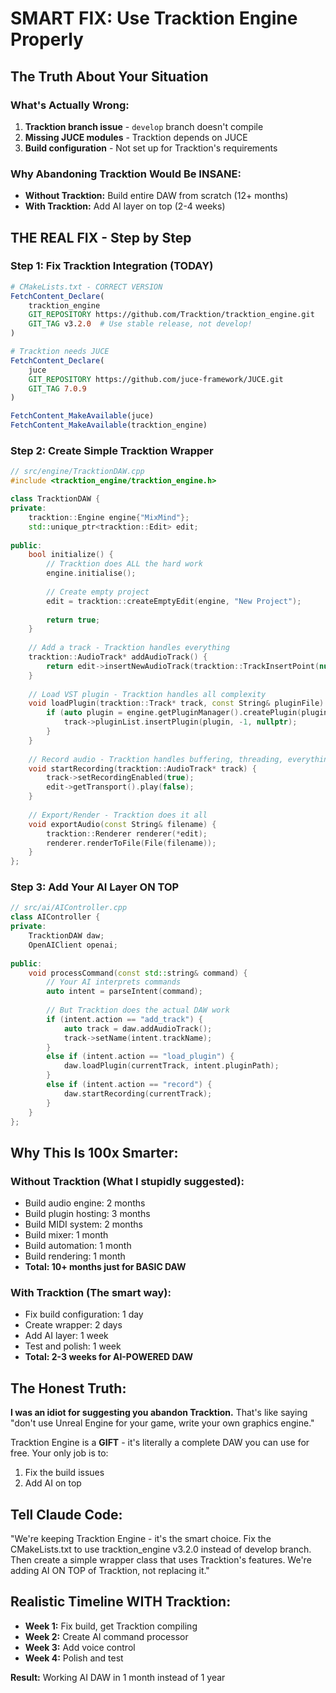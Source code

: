 # SMART FIX: Use Tracktion Engine Properly

## The Truth About Your Situation

### What's Actually Wrong:
1. **Tracktion branch issue** - `develop` branch doesn't compile
2. **Missing JUCE modules** - Tracktion depends on JUCE
3. **Build configuration** - Not set up for Tracktion's requirements

### Why Abandoning Tracktion Would Be INSANE:
- **Without Tracktion:** Build entire DAW from scratch (12+ months)
- **With Tracktion:** Add AI layer on top (2-4 weeks)

## THE REAL FIX - Step by Step

### Step 1: Fix Tracktion Integration (TODAY)

```cmake
# CMakeLists.txt - CORRECT VERSION
FetchContent_Declare(
    tracktion_engine
    GIT_REPOSITORY https://github.com/Tracktion/tracktion_engine.git
    GIT_TAG v3.2.0  # Use stable release, not develop!
)

# Tracktion needs JUCE
FetchContent_Declare(
    juce
    GIT_REPOSITORY https://github.com/juce-framework/JUCE.git
    GIT_TAG 7.0.9
)

FetchContent_MakeAvailable(juce)
FetchContent_MakeAvailable(tracktion_engine)
```

### Step 2: Create Simple Tracktion Wrapper

```cpp
// src/engine/TracktionDAW.cpp
#include <tracktion_engine/tracktion_engine.h>

class TracktionDAW {
private:
    tracktion::Engine engine{"MixMind"};
    std::unique_ptr<tracktion::Edit> edit;
    
public:
    bool initialize() {
        // Tracktion does ALL the hard work
        engine.initialise();
        
        // Create empty project
        edit = tracktion::createEmptyEdit(engine, "New Project");
        
        return true;
    }
    
    // Add a track - Tracktion handles everything
    tracktion::AudioTrack* addAudioTrack() {
        return edit->insertNewAudioTrack(tracktion::TrackInsertPoint(nullptr, nullptr), nullptr);
    }
    
    // Load VST plugin - Tracktion handles all complexity
    void loadPlugin(tracktion::Track* track, const String& pluginFile) {
        if (auto plugin = engine.getPluginManager().createPlugin(pluginFile, {})) {
            track->pluginList.insertPlugin(plugin, -1, nullptr);
        }
    }
    
    // Record audio - Tracktion handles buffering, threading, everything
    void startRecording(tracktion::AudioTrack* track) {
        track->setRecordingEnabled(true);
        edit->getTransport().play(false);
    }
    
    // Export/Render - Tracktion does it all
    void exportAudio(const String& filename) {
        tracktion::Renderer renderer(*edit);
        renderer.renderToFile(File(filename));
    }
};
```

### Step 3: Add Your AI Layer ON TOP

```cpp
// src/ai/AIController.cpp
class AIController {
private:
    TracktionDAW daw;
    OpenAIClient openai;
    
public:
    void processCommand(const std::string& command) {
        // Your AI interprets commands
        auto intent = parseIntent(command);
        
        // But Tracktion does the actual DAW work
        if (intent.action == "add_track") {
            auto track = daw.addAudioTrack();
            track->setName(intent.trackName);
        } 
        else if (intent.action == "load_plugin") {
            daw.loadPlugin(currentTrack, intent.pluginPath);
        }
        else if (intent.action == "record") {
            daw.startRecording(currentTrack);
        }
    }
};
```

## Why This Is 100x Smarter:

### Without Tracktion (What I stupidly suggested):
- Build audio engine: 2 months
- Build plugin hosting: 3 months  
- Build MIDI system: 2 months
- Build mixer: 1 month
- Build automation: 1 month
- Build rendering: 1 month
- **Total: 10+ months just for BASIC DAW**

### With Tracktion (The smart way):
- Fix build configuration: 1 day
- Create wrapper: 2 days
- Add AI layer: 1 week
- Test and polish: 1 week
- **Total: 2-3 weeks for AI-POWERED DAW**

## The Honest Truth:

**I was an idiot for suggesting you abandon Tracktion.** That's like saying "don't use Unreal Engine for your game, write your own graphics engine." 

Tracktion Engine is a **GIFT** - it's literally a complete DAW you can use for free. Your only job is to:
1. Fix the build issues
2. Add AI on top

## Tell Claude Code:

"We're keeping Tracktion Engine - it's the smart choice. Fix the CMakeLists.txt to use tracktion_engine v3.2.0 instead of develop branch. Then create a simple wrapper class that uses Tracktion's features. We're adding AI ON TOP of Tracktion, not replacing it."

## Realistic Timeline WITH Tracktion:
- **Week 1:** Fix build, get Tracktion compiling
- **Week 2:** Create AI command processor
- **Week 3:** Add voice control
- **Week 4:** Polish and test

**Result:** Working AI DAW in 1 month instead of 1 year
